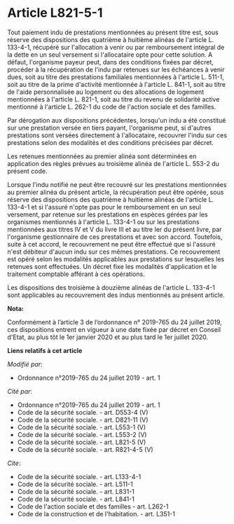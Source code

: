 # Article L821-5-1

Tout paiement indu de prestations mentionnées au présent titre est, sous réserve des dispositions des quatrième à huitième
alinéas de l'article L. 133-4-1, récupéré sur l'allocation à venir ou par remboursement intégral de la dette en un seul
versement si l'allocataire opte pour cette solution. A défaut, l'organisme payeur peut, dans des conditions fixées par
décret, procéder à la récupération de l'indu par retenues sur les échéances à venir dues, soit au titre des prestations
familiales mentionnées à l'article L. 511-1, soit au titre de la prime d'activité mentionnée à l'article L. 841-1, soit au
titre de l'aide personnalisée au logement ou des allocations de logement mentionnées à l'article L. 821-1, soit au titre du
revenu de solidarité active mentionné à l'article L. 262-1 du code de l'action sociale et des familles.

Par dérogation aux dispositions précédentes, lorsqu'un indu a été constitué sur une prestation versée en tiers payant,
l'organisme peut, si d'autres prestations sont versées directement à l'allocataire, recouvrer l'indu sur ces prestations
selon des modalités et des conditions précisées par décret.

Les retenues mentionnées au premier alinéa sont déterminées en application des règles prévues au troisième alinéa de
l'article L. 553-2 du présent code.

Lorsque l'indu notifié ne peut être recouvré sur les prestations mentionnées au premier alinéa du présent article, la
récupération peut être opérée, sous réserve des dispositions des quatrième à huitième alinéas de l'article L. 133-4-1 et si
l'assuré n'opte pas pour le remboursement en un seul versement, par retenue sur les prestations en espèces gérées par les
organismes mentionnés à l'article L. 133-4-1 ou sur les prestations mentionnées aux titres IV et V du livre III et au titre
Ier du présent livre, par l'organisme gestionnaire de ces prestations et avec son accord. Toutefois, suite à cet accord, le
recouvrement ne peut être effectué que si l'assuré n'est débiteur d'aucun indu sur ces mêmes prestations. Ce recouvrement est
opéré selon les modalités applicables aux prestations sur lesquelles les retenues sont effectuées. Un décret fixe les
modalités d'application et le traitement comptable afférant à ces opérations.

Les dispositions des troisième à douzième alinéas de l'article L. 133-4-1 sont applicables au recouvrement des indus
mentionnés au présent article.

**Nota:**

Conformément à l’article 3 de l’ordonnance n° 2019-765 du 24 juillet 2019, ces dispositions entrent en vigueur à une date
fixée par décret en Conseil d'Etat, au plus tôt le 1er janvier 2020 et au plus tard le 1er juillet 2020.

**Liens relatifs à cet article**

_Modifié par_:

  - Ordonnance n°2019-765 du 24 juillet 2019 - art. 1

_Cité par_:

  - Ordonnance n°2019-765 du 24 juillet 2019 - art. 1
  - Code de la sécurité sociale. - art. D553-4 (V)
  - Code de la sécurité sociale. - art. D821-11 (V)
  - Code de la sécurité sociale. - art. L553-1 (V)
  - Code de la sécurité sociale. - art. L553-2 (V)
  - Code de la sécurité sociale. - art. L821-5 (V)
  - Code de la sécurité sociale. - art. R821-4-5 (V)

_Cite_:

  - Code de la sécurité sociale. - art. L133-4-1
  - Code de la sécurité sociale. - art. L511-1
  - Code de la sécurité sociale. - art. L831-1
  - Code de la sécurité sociale. - art. L841-1
  - Code de l'action sociale et des familles - art. L262-1
  - Code de la construction et de l'habitation. - art. L351-1
